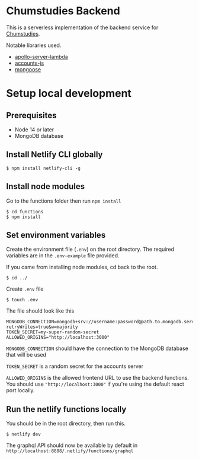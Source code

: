 # Chumstudies Backend

This is a serverless implementation of the backend service for [Chumstudies](https://chumstudies.netlify.app/).

Notable libraries used.

- [apollo-server-lambda](https://www.npmjs.com/package/apollo-server-lambda)
- [accounts-js](https://www.accountsjs.com/)
- [mongoose](https://mongoosejs.com/)

# Setup local development

## Prerequisites

- Node 14 or later
- MongoDB database

## Install Netlify CLI globally

```console
$ npm install netlify-cli -g
```

## Install node modules

Go to the functions folder then run `npm install`

```console
$ cd functions
$ npm install
```

## Set environment variables

Create the environment file (`.env`) on the root directory. The required variables are in the `.env-example` file provided.

If you came from installing node modules, cd back to the root.

```console
$ cd ../
```

Create `.env` file

```console
$ touch .env
```

The file should look like this

```
MONGODB_CONNECTION=mongodb+srv://username:password@path.to.mongodb.server/dbName?retryWrites=true&w=majority
TOKEN_SECRET=my-super-random-secret
ALLOWED_ORIGINS="http://localhost:3000"
```

`MONGODB_CONNECTION` should have the connection to the MongoDB database that will be used

`TOKEN_SECRET` is a random secret for the accounts server

`ALLOWED_ORIGINS` is the allowed frontend URL to use the backend functions. You should use `"http://localhost:3000"` if you're using the default react port locally.

## Run the netlify functions locally

You should be in the root directory, then run this.

```console
$ netlify dev
```

The graphql API should now be available by default in `http://localhost:8888/.netlify/functions/graphql`
